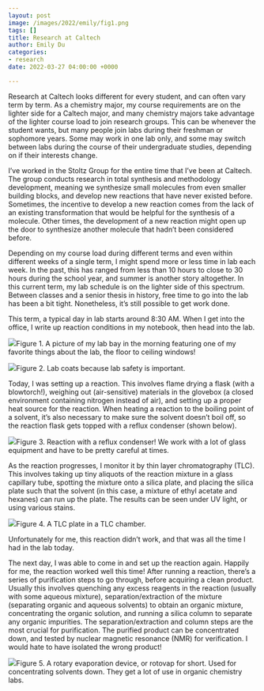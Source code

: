 ```yaml
---
layout: post
image: /images/2022/emily/fig1.png
tags: []
title: Research at Caltech
author: Emily Du
categories:
- research
date: 2022-03-27 04:00:00 +0000

---
```

Research at Caltech looks different for every student, and can often vary term by term. As a chemistry major, my course requirements are on the lighter side for a Caltech major, and many chemistry majors take advantage of the lighter course load to join research groups. This can be whenever the student wants, but many people join labs during their freshman or sophomore years. Some may work in one lab only, and some may switch between labs during the course of their undergraduate studies, depending on if their interests change.

I’ve worked in the Stoltz Group for the entire time that I’ve been at Caltech. The group conducts research in total synthesis and methodology development, meaning we synthesize small molecules from even smaller building blocks, and develop new reactions that have never existed before. Sometimes, the incentive to develop a new reaction comes from the lack of an existing transformation that would be helpful for the synthesis of a molecule. Other times, the development of a new reaction might open up the door to synthesize another molecule that hadn’t been considered before.

Depending on my course load during different terms and even within different weeks of a single term, I might spend more or less time in lab each week. In the past, this has ranged from less than 10 hours to close to 30 hours during the school year, and summer is another story altogether. In this current term, my lab schedule is on the lighter side of this spectrum. Between classes and a senior thesis in history, free time to go into the lab has been a bit tight. Nonetheless, it’s still possible to get work done.

  
This term, a typical day in lab starts around 8:30 AM. When I get into the office, I write up reaction conditions in my notebook, then head into the lab.

![](/images/2022/emily/fig1.png)Figure 1. A picture of my lab bay in the morning featuring one of my favorite things about the lab, the floor to ceiling windows!

![](/images/2022/emily/fig2.png)Figure 2. Lab coats because lab safety is important.

Today, I was setting up a reaction. This involves flame drying a flask (with a blowtorch!), weighing out (air-sensitive) materials in the glovebox (a closed environment containing nitrogen instead of air), and setting up a proper heat source for the reaction. When heating a reaction to the boiling point of a solvent, it’s also necessary to make sure the solvent doesn’t boil off, so the reaction flask gets topped with a reflux condenser (shown below).

![](/images/2022/emily/fig3.png)Figure 3. Reaction with a reflux condenser! We work with a lot of glass equipment and have to be pretty careful at times.

As the reaction progresses, I monitor it by thin layer chromatography (TLC). This involves taking up tiny aliquots of the reaction mixture in a glass capillary tube, spotting the mixture onto a silica plate, and placing the silica plate such that the solvent (in this case, a mixture of ethyl acetate and hexanes) can run up the plate. The results can be seen under UV light, or using various stains.

![](/images/2022/emily/fig4.png)Figure 4. A TLC plate in a TLC chamber.

Unfortunately for me, this reaction didn’t work, and that was all the time I had in the lab today.

The next day, I was able to come in and set up the reaction again. Happily for me, the reaction worked well this time! After running a reaction, there’s a series of purification steps to go through, before acquiring a clean product. Usually this involves quenching any excess reagents in the reaction (usually with some aqueous mixture), separation/extraction of the mixture (separating organic and aqueous solvents) to obtain an organic mixture, concentrating the organic solution, and running a silica column to separate any organic impurities. The separation/extraction and column steps are the most crucial for purification. The purified product can be concentrated down, and tested by nuclear magnetic resonance (NMR) for verification. I would hate to have isolated the wrong product!

![](/images/2022/emily/fig5.png)Figure 5. A rotary evaporation device, or rotovap for short. Used for concentrating solvents down. They get a lot of use in organic chemistry labs.